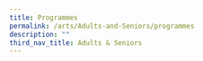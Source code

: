 ```yaml
---
title: Programmes
permalink: /arts/Adults-and-Seniors/programmes
description: ""
third_nav_title: Adults & Seniors
---
```

